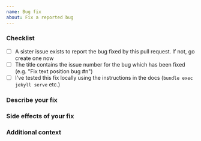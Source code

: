 ```yaml
---
name: Bug fix
about: Fix a reported bug
---
```


### Checklist
<!-- Mark these complete by putting an `x` in the brackets -->
 - [ ] A sister issue exists to report the bug fixed by this pull request. If not, go create one now
 - [ ] The title contains the issue number for the bug which has been fixed (e.g. "Fix text position bug #n")
 - [ ] I've tested this fix locally using the instructions in the docs (`bundle exec jekyll serve` etc.)

### Describe your fix
<!-- A clear and concise description of how your changes fix the bug. -->

### Side effects of your fix
<!-- A clear and concise description of any potentially unexpected results. -->

### Additional context
<!-- Add any other context about the fix here. -->
